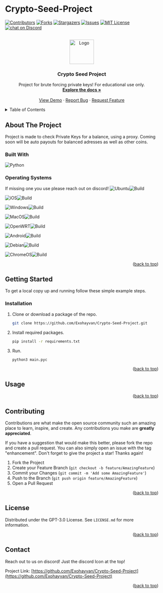 # Crypto-Seed-Project

[![Contributors][contributors-shield]][contributors-url]
[![Forks][forks-shield]][forks-url]
[![Stargazers][stars-shield]][stars-url]
[![Issues][issues-shield]][issues-url]
[![MIT License][license-shield]][license-url]
<a href="https://discord.gg/EXFrWNpd">
        <img src="https://img.shields.io/discord/1074536450353287188?logo=discord"
            alt="chat on Discord"></a>

<!-- PROJECT LOGO -->
<br />
<div align="center">
  <a href="https://github.com/ExoHayvan/Crypto-Seed-Project">
    <img src="images/logo.png" alt="Logo" width="80" height="80">
  </a>

  <h3 align="center">Crypto Seed Project</h3>

  <p align="center">
    Project for brute forcing private keys!
    For educational use only.
    <br />
    <a href="https://github.com/ExoHayvan/Crypto-Seed-Project"><strong>Explore the docs »</strong></a>
    <br />
    <br />
    <a href="https://github.com/ExoHayvan/Crypto-Seed-Project">View Demo</a>
    ·
    <a href="https://github.com/ExoHayvan/Crypto-Seed-Project/issues">Report Bug</a>
    ·
    <a href="https://github.com/ExoHayvan/Crypto-Seed-Project/issues">Request Feature</a>
  </p>
</div>



<!-- TABLE OF CONTENTS -->
<details>
  <summary>Table of Contents</summary>
  <ol>
    <li>
      <a href="#about-the-project">About The Project</a>
    </li>
    <li>
      <a href="#getting-started">Getting Started</a>
      <ul>
        <li><a href="#installation">Installation</a></li>
      </ul>
    </li>
    <li><a href="#usage">Usage</a></li>
    <li><a href="#contributing">Contributing</a></li>
    <li><a href="#license">License</a></li>
    <li><a href="#contact">Contact</a></li>
  </ol>
</details>



<!-- ABOUT THE PROJECT -->
## About The Project

Project is made to check Private Keys for a balance, using a proxy.
Coming soon will be auto payouts for balanced adresses as well as other coins.
### Built With
![Python][python]

### Operating Systems
If missing one you use please reach out on discord!
![Ubuntu][ubuntu-shield]![Build][0.0.1-alpha]

![iOS][ios-shield]![Build][0.0.1-alpha]

![Windows][windows-shield]![Build][0.0.1-alpha]

![MacOS][macos-shield]![Build][fail]

![OpenWRT][openwrt-shield]![Build][processing]

![Android][android-shield]![Build][untested]

![Debian][debian-shield]![Build][untested]

![ChromeOS][chromeos-shield]![Build][untested]

<p align="right">(<a href="#readme-top">back to top</a>)</p>

<!-- GETTING STARTED -->
## Getting Started

To get a local copy up and running follow these simple example steps.

### Installation

1. Clone or download a package of the repo.
   ```sh
   git clone https://github.com/Exohayvan/Crypto-Seed-Project.git
   ```
2. Install required packages.
   ```sh
   pip install -r requirements.txt
   ```
3. Run.
   ```sh
   python3 main.pyc
   ```

<p align="right">(<a href="#readme-top">back to top</a>)</p>



<!-- USAGE EXAMPLES -->
## Usage

<p align="right">(<a href="#readme-top">back to top</a>)</p>

<!-- CONTRIBUTING -->
## Contributing

Contributions are what make the open source community such an amazing place to learn, inspire, and create. Any contributions you make are **greatly appreciated**.

If you have a suggestion that would make this better, please fork the repo and create a pull request. You can also simply open an issue with the tag "enhancement".
Don't forget to give the project a star! Thanks again!

1. Fork the Project
2. Create your Feature Branch (`git checkout -b feature/AmazingFeature`)
3. Commit your Changes (`git commit -m 'Add some AmazingFeature'`)
4. Push to the Branch (`git push origin feature/AmazingFeature`)
5. Open a Pull Request

<p align="right">(<a href="#readme-top">back to top</a>)</p>



<!-- LICENSE -->
## License

Distributed under the GPT-3.0 License. See `LICENSE.md` for more information.

<p align="right">(<a href="#readme-top">back to top</a>)</p>



<!-- CONTACT -->
## Contact

Reach out to us on discord! Just the discord Icon at the top!

Project Link: [https://github.com/Exohayvan/Crypto-Seed-Project](https://github.com/Exohayvan/Crypto-Seed-Project)

<p align="right">(<a href="#readme-top">back to top</a>)</p>


<!-- MARKDOWN LINKS & IMAGES -->
<!-- https://www.markdownguide.org/basic-syntax/#reference-style-links -->
[contributors-shield]: https://img.shields.io/github/contributors/Exohayvan/crypto-seed-project.svg?style=for-the-badge
[contributors-url]: https://github.com/Exohayvan/crypto-seed-project/graphs/contributors
[forks-shield]: https://img.shields.io/github/forks/Exohayvan/crypto-seed-project.svg?style=for-the-badge
[forks-url]: https://github.com/Exohayvan/crypto-seed-project/network/members
[stars-shield]: https://img.shields.io/github/stars/Exohayvan/crypto-seed-project.svg?style=for-the-badge
[stars-url]: https://github.com/Exohayvan/crypto-seed-project/stargazers
[issues-shield]: https://img.shields.io/github/issues/Exohayvan/crypto-seed-project.svg?style=for-the-badge
[issues-url]: https://github.com/Exohayvan/crypto-seed-project/issues
[license-shield]: https://img.shields.io/github/license/Exohayvan/crypto-seed-project.svg?style=for-the-badge
[license-url]: https://github.com/Exohayvan/Crypto-Seed-Project/blob/main/LICENSE

[python]: https://img.shields.io/badge/python-3670A0?style=for-the-badge&logo=python&logoColor=ffdd54

[ubuntu-shield]: https://img.shields.io/badge/Ubuntu-E95420?style=for-the-badge&logo=ubuntu&logoColor=white
[ios-shield]: https://img.shields.io/badge/iOS-000000?style=for-the-badge&logo=ios&logoColor=white
[windows-shield]: https://img.shields.io/badge/Windows-0078D6?style=for-the-badge&logo=windows&logoColor=white
[macos-shield]: https://img.shields.io/badge/mac%20os-000000?style=for-the-badge&logo=macos&logoColor=F0F0F0
[openwrt-shield]: https://img.shields.io/badge/OpenWRT-00B5E2?style=for-the-badge&logo=OpenWrt&logoColor=white
[android-shield]: https://img.shields.io/badge/Android-3DDC84?style=for-the-badge&logo=android&logoColor=white
[debian-shield]: https://img.shields.io/badge/Debian-D70A53?style=for-the-badge&logo=debian&logoColor=white
[chromeos-shield]: https://img.shields.io/badge/chrome%20os-3d89fc?style=for-the-badge&logo=google%20chrome&logoColor=white

[discord-id]: 1074536450353287188
[discord-invite]: https://discord.gg/EXFrWNpd

[untested]: https://img.shields.io/badge/-untested-lightgrey
[fail]: https://img.shields.io/badge/-failed-red
[processing]: https://img.shields.io/badge/-processing-yellow
[0.0.1-alpha]: https://img.shields.io/badge/-v0.0.1--alpha-brightgreen